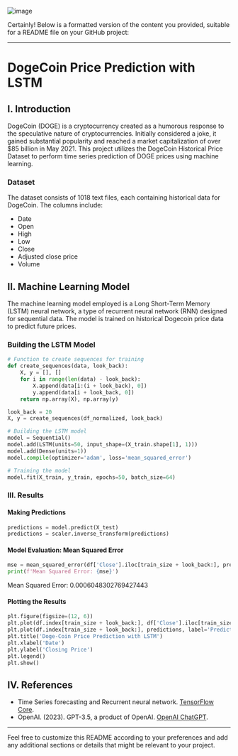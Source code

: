 ![image](https://github.com/qckhxnh/Doge-Coin-Price-Prediction/assets/117861644/4e552174-aaf9-4bfc-9c41-0efeaa0c8ccd)

Certainly! Below is a formatted version of the content you provided, suitable for a README file on your GitHub project:

---

# DogeCoin Price Prediction with LSTM

## I. Introduction

DogeCoin (DOGE) is a cryptocurrency created as a humorous response to the speculative nature of cryptocurrencies. Initially considered a joke, it gained substantial popularity and reached a market capitalization of over $85 billion in May 2021. This project utilizes the DogeCoin Historical Price Dataset to perform time series prediction of DOGE prices using machine learning.

### Dataset

The dataset consists of 1018 text files, each containing historical data for DogeCoin. The columns include:

- Date
- Open
- High
- Low
- Close
- Adjusted close price
- Volume

## II. Machine Learning Model

The machine learning model employed is a Long Short-Term Memory (LSTM) neural network, a type of recurrent neural network (RNN) designed for sequential data. The model is trained on historical Dogecoin price data to predict future prices.

### Building the LSTM Model

```python
# Function to create sequences for training
def create_sequences(data, look_back):
    X, y = [], []
    for i in range(len(data) - look_back):
        X.append(data[i:(i + look_back), 0])
        y.append(data[i + look_back, 0])
    return np.array(X), np.array(y)

look_back = 20
X, y = create_sequences(df_normalized, look_back)

# Building the LSTM model
model = Sequential()
model.add(LSTM(units=50, input_shape=(X_train.shape[1], 1)))
model.add(Dense(units=1))
model.compile(optimizer='adam', loss='mean_squared_error')

# Training the model
model.fit(X_train, y_train, epochs=50, batch_size=64)
```

### III. Results

#### Making Predictions

```python
predictions = model.predict(X_test)
predictions = scaler.inverse_transform(predictions)
```

#### Model Evaluation: Mean Squared Error

```python
mse = mean_squared_error(df['Close'].iloc[train_size + look_back:], predictions)
print(f'Mean Squared Error: {mse}')
```

Mean Squared Error: 0.0006048302769427443

#### Plotting the Results

```python
plt.figure(figsize=(12, 6))
plt.plot(df.index[train_size + look_back:], df['Close'].iloc[train_size + look_back:], label='Actual Price')
plt.plot(df.index[train_size + look_back:], predictions, label='Predicted Price', color='red')
plt.title('Doge-Coin Price Prediction with LSTM')
plt.xlabel('Date')
plt.ylabel('Closing Price')
plt.legend()
plt.show()
```

## IV. References

- Time Series forecasting and Recurrent neural network. [TensorFlow Core](https://www.tensorflow.org/tutorials/structured_data/time_series#recurrent_neural_network).
- OpenAI. (2023). GPT-3.5, a product of OpenAI. [OpenAI ChatGPT](https://chat.openai.com).

---

Feel free to customize this README according to your preferences and add any additional sections or details that might be relevant to your project.
